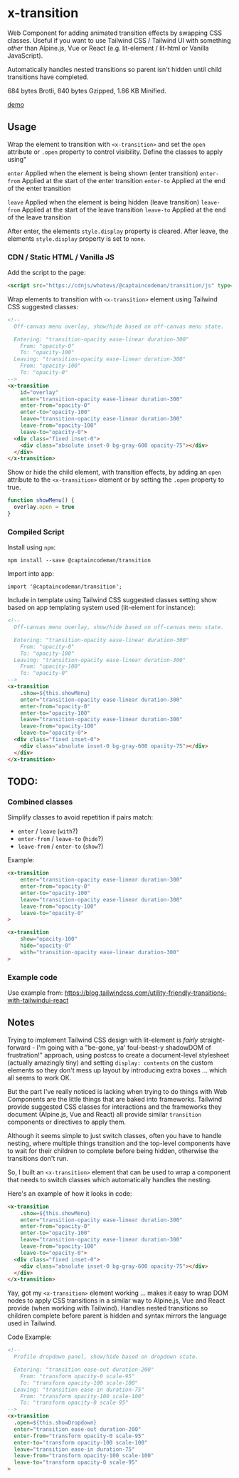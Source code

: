 # x-transition

Web Component for adding animated transition effects by swapping CSS classes. Useful if you want to use Tailwind CSS / Tailwind UI with something _other_ than Alpine.js, Vue or React (e.g. lit-element / lit-html or Vanilla JavaScript).

Automatically handles nested transitions so parent isn't hidden until child transitions have completed.

684 bytes Brotli, 840 bytes Gzipped, 1.86 KB Minified.

[demo](https://x-transition.web.app/)

## Usage

Wrap the element to transition with `<x-transition>` and set the `open` attribute or `.open` property to control visibility. Define the classes to apply using"

`enter` Applied when the element is being shown (enter transition)
`enter-from` Applied at the start of the enter transition
`enter-to` Applied at the end of the enter transition

`leave` Applied when the element is being hidden (leave transition)
`leave-from` Applied at the start of the leave transition
`leave-to` Applied at the end of the leave transition

After enter, the elements `style.display` property is cleared.
After leave, the elements `style.display` property is set to `none`.

### CDN / Static HTML / Vanilla JS

Add the script to the page:

```html
<script src="https://cdnjs/whatevs/@captaincodeman/transition/js" type="module"></script>
```

Wrap elements to transition with `<x-transition>` element using Tailwind CSS suggested classes:

```html
<!--
  Off-canvas menu overlay, show/hide based on off-canvas menu state.

  Entering: "transition-opacity ease-linear duration-300"
    From: "opacity-0"
    To: "opacity-100"
  Leaving: "transition-opacity ease-linear duration-300"
    From: "opacity-100"
    To: "opacity-0"
-->
<x-transition
    id="overlay"
    enter="transition-opacity ease-linear duration-300"
    enter-from="opacity-0"
    enter-to="opacity-100"
    leave="transition-opacity ease-linear duration-300"
    leave-from="opacity-100"
    leave-to="opacity-0">
  <div class="fixed inset-0">
    <div class="absolute inset-0 bg-gray-600 opacity-75"></div>
  </div>
</x-transition>
```

Show or hide the child element, with transition effects, by adding an `open` attribute to the `<x-transition>` element or by setting the `.open` property to true.

```js
function showMenu() {
  overlay.open = true
}
```

### Compiled Script

Install using `npm`:

    npm install --save @captaincodeman/transition

Import into app:

    import '@captaincodeman/transition';

Include in template using Tailwind CSS suggested classes setting show based on app templating system used (lit-element for instance):

```html
<!--
  Off-canvas menu overlay, show/hide based on off-canvas menu state.

  Entering: "transition-opacity ease-linear duration-300"
    From: "opacity-0"
    To: "opacity-100"
  Leaving: "transition-opacity ease-linear duration-300"
    From: "opacity-100"
    To: "opacity-0"
-->
<x-transition
    .show=${this.showMenu}
    enter="transition-opacity ease-linear duration-300"
    enter-from="opacity-0"
    enter-to="opacity-100"
    leave="transition-opacity ease-linear duration-300"
    leave-from="opacity-100"
    leave-to="opacity-0">
  <div class="fixed inset-0">
    <div class="absolute inset-0 bg-gray-600 opacity-75"></div>
  </div>
</x-transition>
```

## TODO:

### Combined classes

Simplify classes to avoid repetition if pairs match:
* `enter` / `leave` (`with`?)
* `enter-from` / `leave-to` (`hide`?)
* `leave-from` / `enter-to` (`show`?)

Example:

```html
<x-transition
    enter="transition-opacity ease-linear duration-300"
    enter-from="opacity-0"
    enter-to="opacity-100"
    leave="transition-opacity ease-linear duration-300"
    leave-from="opacity-100"
    leave-to="opacity-0"
>
```

```html
<x-transition
    show="opacity-100"
    hide="opacity-0"
    with="transition-opacity ease-linear duration-300"
>
```

### Example code

Use example from:
https://blog.tailwindcss.com/utility-friendly-transitions-with-tailwindui-react

## Notes

Trying to implement Tailwind CSS design with lit-element is _fairly_ straight-forward - I'm going with a "be-gone, ya' foul-beast-y shadowDOM of frustration!" approach, using postcss to create a document-level stylesheet (actually amazingly tiny) and setting `display: contents` on the custom elements so they don't mess up layout by introducing extra boxes ... which all seems to work OK.

But the part I've really noticed is lacking when trying to do things with Web Components are the little things that are baked into frameworks. Tailwind provide suggested CSS classes for interactions and the frameworks they document (Alpine.js, Vue and React) all provide similar `transition` components or directives to apply them.

Although it seems simple to just switch classes, often you have to handle nesting, where multiple things transition and the top-level components have to wait for their children to complete before being hidden, otherwise the transitions don't run.

So, I built an `<x-transition>` element that can be used to wrap a component that needs to switch classes which automatically handles the nesting.

Here's an example of how it looks in code:

```html
<x-transition
    .show=${this.showMenu}
    enter="transition-opacity ease-linear duration-300"
    enter-from="opacity-0"
    enter-to="opacity-100"
    leave="transition-opacity ease-linear duration-300"
    leave-from="opacity-100"
    leave-to="opacity-0">
  <div class="fixed inset-0">
    <div class="absolute inset-0 bg-gray-600 opacity-75"></div>
  </div>
</x-transition>
```

Yay, got my `<x-transition>` element working ... makes it easy to wrap DOM nodes to apply CSS transitions in a similar way to Alpine.js, Vue and React provide (when working with Tailwind). Handles nested transitions so children complete before parent is hidden and syntax mirrors the language used in Tailwind.

Code Example:
```html
<!--
  Profile dropdown panel, show/hide based on dropdown state.

  Entering: "transition ease-out duration-200"
    From: "transform opacity-0 scale-95"
    To: "transform opacity-100 scale-100"
  Leaving: "transition ease-in duration-75"
    From: "transform opacity-100 scale-100"
    To: "transform opacity-0 scale-95"
-->
<x-transition
  .open=${this.showDropdown}
  enter="transition ease-out duration-200"
  enter-from="transform opacity-0 scale-95"
  enter-to="transform opacity-100 scale-100"
  leave="transition ease-in duration-75"
  leave-from="transform opacity-100 scale-100"
  leave-to="transform opacity-0 scale-95"
>
```